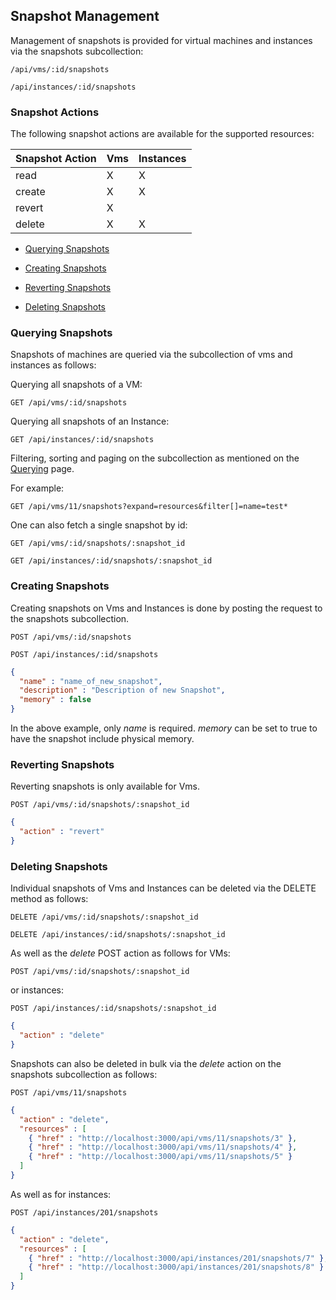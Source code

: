 ---
---

## Snapshot Management

Management of snapshots is provided for virtual machines and instances
via the snapshots subcollection:

``` data
/api/vms/:id/snapshots
```

``` data
/api/instances/:id/snapshots
```

### Snapshot Actions

The following snapshot actions are available for the supported
resources:

| Snapshot Action | Vms | Instances |
| --------------- | --- | --------- |
| read            | X   | X         |
| create          | X   | X         |
| revert          | X   |           |
| delete          | X   | X         |

  - [Querying Snapshots](#query-snapshots)

  - [Creating Snapshots](#create-snapshots)

  - [Reverting Snapshots](#revert-snapshots)

  - [Deleting Snapshots](#delete-snapshots)

### Querying Snapshots

Snapshots of machines are queried via the subcollection of vms and
instances as follows:

Querying all snapshots of a VM:

``` data
GET /api/vms/:id/snapshots
```

Querying all snapshots of an Instance:

``` data
GET /api/instances/:id/snapshots
```

Filtering, sorting and paging on the subcollection as mentioned on the
[Querying](../overview/query.html) page.

For example:

``` data
GET /api/vms/11/snapshots?expand=resources&filter[]=name=test*
```

One can also fetch a single snapshot by id:

``` data
GET /api/vms/:id/snapshots/:snapshot_id
```

``` data
GET /api/instances/:id/snapshots/:snapshot_id
```

### Creating Snapshots

Creating snapshots on Vms and Instances is done by posting the request
to the snapshots subcollection.

``` data
POST /api/vms/:id/snapshots
```

``` data
POST /api/instances/:id/snapshots
```

``` json
{
  "name" : "name_of_new_snapshot",
  "description" : "Description of new Snapshot",
  "memory" : false
}
```

In the above example, only *name* is required. *memory* can be set to
true to have the snapshot include physical memory.

### Reverting Snapshots

Reverting snapshots is only available for Vms.

``` data
POST /api/vms/:id/snapshots/:snapshot_id
```

``` json
{
  "action" : "revert"
}
```

### Deleting Snapshots

Individual snapshots of Vms and Instances can be deleted via the DELETE
method as follows:

``` data
DELETE /api/vms/:id/snapshots/:snapshot_id
```

``` data
DELETE /api/instances/:id/snapshots/:snapshot_id
```

As well as the *delete* POST action as follows for VMs:

``` data
POST /api/vms/:id/snapshots/:snapshot_id
```

or instances:

``` data
POST /api/instances/:id/snapshots/:snapshot_id
```

``` json
{
  "action" : "delete"
}
```

Snapshots can also be deleted in bulk via the *delete* action on the
snapshots subcollection as follows:

``` data
POST /api/vms/11/snapshots
```

``` json
{
  "action" : "delete",
  "resources" : [
    { "href" : "http://localhost:3000/api/vms/11/snapshots/3" },
    { "href" : "http://localhost:3000/api/vms/11/snapshots/4" },
    { "href" : "http://localhost:3000/api/vms/11/snapshots/5" }
  ]
}
```

As well as for instances:

``` data
POST /api/instances/201/snapshots
```

``` json
{
  "action" : "delete",
  "resources" : [
    { "href" : "http://localhost:3000/api/instances/201/snapshots/7" },
    { "href" : "http://localhost:3000/api/instances/201/snapshots/8" }
  ]
}
```
